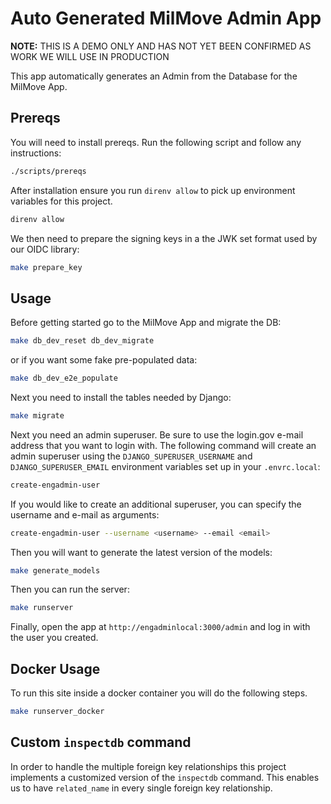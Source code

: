 # Auto Generated MilMove Admin App

**NOTE:** THIS IS A DEMO ONLY AND HAS NOT YET BEEN CONFIRMED AS WORK WE WILL USE IN PRODUCTION

This app automatically generates an Admin from the Database for the MilMove App.

## Prereqs

You will need to install prereqs. Run the following script and follow any instructions:

```sh
./scripts/prereqs
```

After installation ensure you run `direnv allow` to pick up environment variables for this project.

```sh
direnv allow
```

We then need to prepare the signing keys in a the JWK set format used by our OIDC library:

```sh
make prepare_key
```

## Usage

Before getting started go to the MilMove App and migrate the DB:

```sh
make db_dev_reset db_dev_migrate
```

or if you want some fake pre-populated data:

```sh
make db_dev_e2e_populate
```

Next you need to install the tables needed by Django:

```sh
make migrate
```

Next you need an admin superuser. Be sure to use the login.gov e-mail address
that you want to login with. The following command will create an admin superuser using the
`DJANGO_SUPERUSER_USERNAME` and `DJANGO_SUPERUSER_EMAIL` environment variables set up in
your `.envrc.local`:

```sh
create-engadmin-user
```

If you would like to create an additional superuser, you can specify the username and e-mail
as arguments:

```sh
create-engadmin-user --username <username> --email <email>
```

Then you will want to generate the latest version of the models:

```sh
make generate_models
```

Then you can run the server:

```sh
make runserver
```

Finally, open the app at `http://engadminlocal:3000/admin` and log in with the user you created.

## Docker Usage

To run this site inside a docker container you will do the following steps.

```sh
make runserver_docker
```

## Custom `inspectdb` command

In order to handle the multiple foreign key relationships this project implements a customized version of the
`inspectdb` command. This enables us to have `related_name` in every single foreign key relationship.
